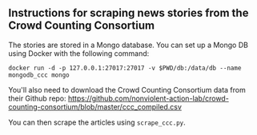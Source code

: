 ## Instructions for scraping news stories from the Crowd Counting Consortium

The stories are stored in a Mongo database. You can set up a Mongo DB using Docker
with the following command:

```
docker run -d -p 127.0.0.1:27017:27017 -v $PWD/db:/data/db --name mongodb_ccc mongo
```

You'll also need to download the Crowd Counting Consortium data from their Github repo: https://github.com/nonviolent-action-lab/crowd-counting-consortium/blob/master/ccc_compiled.csv

You can then scrape the articles using `scrape_ccc.py`.
